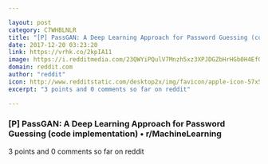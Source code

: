 ```yaml
---

layout: post
category: C7WHBLNLR
title: "[P] PassGAN: A Deep Learning Approach for Password Guessing (code implementation) • r/MachineLearning"
date: 2017-12-20 03:23:20
link: https://vrhk.co/2kpIA11
image: https://i.redditmedia.com/23QWYiPQulV7Mnzh5xz3XPJDGZbHrHGb0H4EfG3Sd4Q.jpg?w=320&s=517366bcb95a78b356955f619f9785a6
domain: reddit.com
author: "reddit"
icon: http://www.redditstatic.com/desktop2x/img/favicon/apple-icon-57x57.png
excerpt: "3 points and 0 comments so far on reddit"

---
```


### [P] PassGAN: A Deep Learning Approach for Password Guessing (code implementation) • r/MachineLearning

3 points and 0 comments so far on reddit